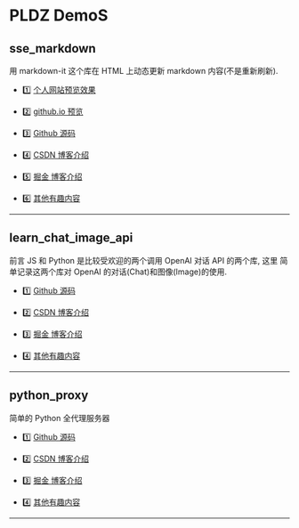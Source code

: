 # PLDZ DemoS

## sse_markdown

用 markdown-it 这个库在 HTML 上动态更新 markdown 内容(不是重新刷新).

- 1️⃣ [个人网站预览效果](https://pldz1.com/_codespace/sse_markdown/index.html)

- 2️⃣ [github.io 预览](https://pldz1.github.io/_codespace/sse_markdown/index.html)

- 3️⃣ [Github 源码](https://github.com/pldz1/Demos/tree/main/sse_markdown)

- 4️⃣ [CSDN 博客介绍](https://blog.csdn.net/qq_42727752/article/details/145092638)

- 5️⃣ [掘金 博客介绍](https://juejin.cn/post/7458656534718316595)

- 6️⃣ [其他有趣内容](https://pldz1.com/codespace)

---

## learn_chat_image_api

前言 JS 和 Python 是比较受欢迎的两个调用 OpenAI 对话 API 的两个库, 这里 简单记录这两个库对 OpenAI 的对话(Chat)和图像(Image)的使用.

- 1️⃣ [Github 源码](https://github.com/pldz1/Demos/tree/main/learn_chat_image_api)

- 2️⃣ [CSDN 博客介绍](https://blog.csdn.net/qq_42727752/article/details/145082786)

- 3️⃣ [掘金 博客介绍](https://juejin.cn/post/7458496437614788646)

- 4️⃣ [其他有趣内容](https://pldz1.com/codespace)

---

## python_proxy

简单的 Python 全代理服务器

- 1️⃣ [Github 源码](https://github.com/pldz1/Demos/tree/main/python_proxy)

- 2️⃣ [CSDN 博客介绍](https://blog.csdn.net/qq_42727752)

- 3️⃣ [掘金 博客介绍](https://juejin.cn/user/2590907894607726)

- 4️⃣ [其他有趣内容](https://pldz1.com/codespace)

---
